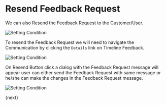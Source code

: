 <!-- add-breadcrumbs -->
# Resend Feedback Request

We can also Resend the Feedback Request to the Customer/User.

<img class="screenshot" alt="Setting Condition" src="/docs/assets/img/setup/feedback/timeline-rating-and-feedback.png">

To resend the Feedback Request we will need to navigate the Communication by clicking the `Details` link on Timeline Feedback.

<img class="screenshot" alt="Setting Condition" src="/docs/assets/img/setup/feedback/resend-feedback-request-button.png">

On Resend Button click a dialog with the Feedback Request message will appear user can either send the
Feedback Request with same message or he/she can make the changes in the Feedback Request message.

<img class="screenshot" alt="Setting Condition" src="/docs/assets/img/setup/feedback/resend-feedback-request-custom-message.png">

{next}
